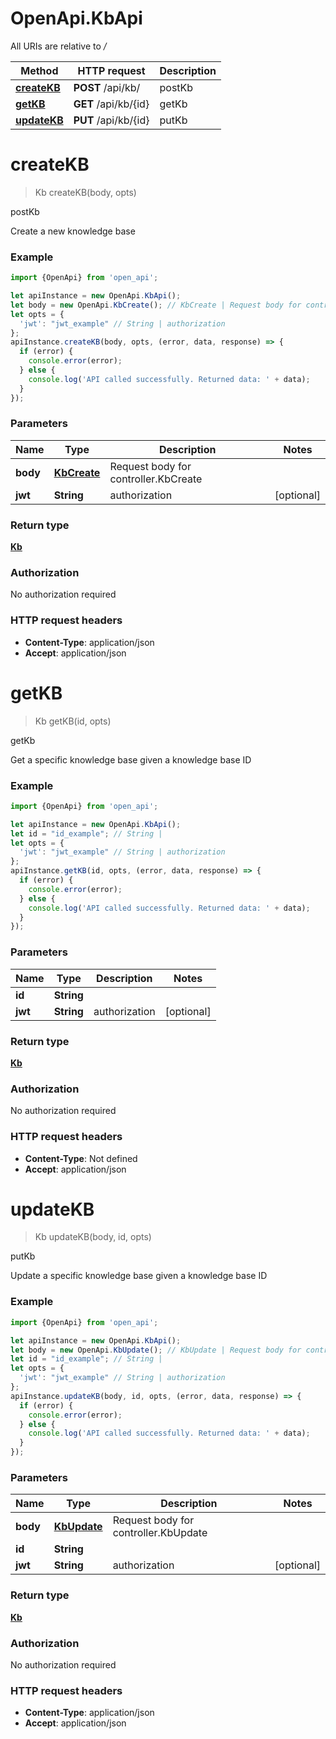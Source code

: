 # OpenApi.KbApi

All URIs are relative to */*

Method | HTTP request | Description
------------- | ------------- | -------------
[**createKB**](KbApi.md#createKB) | **POST** /api/kb/ | postKb
[**getKB**](KbApi.md#getKB) | **GET** /api/kb/{id} | getKb
[**updateKB**](KbApi.md#updateKB) | **PUT** /api/kb/{id} | putKb

<a name="createKB"></a>
# **createKB**
> Kb createKB(body, opts)

postKb

Create a new knowledge base

### Example
```javascript
import {OpenApi} from 'open_api';

let apiInstance = new OpenApi.KbApi();
let body = new OpenApi.KbCreate(); // KbCreate | Request body for controller.KbCreate
let opts = { 
  'jwt': "jwt_example" // String | authorization
};
apiInstance.createKB(body, opts, (error, data, response) => {
  if (error) {
    console.error(error);
  } else {
    console.log('API called successfully. Returned data: ' + data);
  }
});
```

### Parameters

Name | Type | Description  | Notes
------------- | ------------- | ------------- | -------------
 **body** | [**KbCreate**](KbCreate.md)| Request body for controller.KbCreate | 
 **jwt** | **String**| authorization | [optional] 

### Return type

[**Kb**](Kb.md)

### Authorization

No authorization required

### HTTP request headers

 - **Content-Type**: application/json
 - **Accept**: application/json

<a name="getKB"></a>
# **getKB**
> Kb getKB(id, opts)

getKb

Get a specific knowledge base given a knowledge base ID

### Example
```javascript
import {OpenApi} from 'open_api';

let apiInstance = new OpenApi.KbApi();
let id = "id_example"; // String | 
let opts = { 
  'jwt': "jwt_example" // String | authorization
};
apiInstance.getKB(id, opts, (error, data, response) => {
  if (error) {
    console.error(error);
  } else {
    console.log('API called successfully. Returned data: ' + data);
  }
});
```

### Parameters

Name | Type | Description  | Notes
------------- | ------------- | ------------- | -------------
 **id** | **String**|  | 
 **jwt** | **String**| authorization | [optional] 

### Return type

[**Kb**](Kb.md)

### Authorization

No authorization required

### HTTP request headers

 - **Content-Type**: Not defined
 - **Accept**: application/json

<a name="updateKB"></a>
# **updateKB**
> Kb updateKB(body, id, opts)

putKb

Update a specific knowledge base given a knowledge base ID

### Example
```javascript
import {OpenApi} from 'open_api';

let apiInstance = new OpenApi.KbApi();
let body = new OpenApi.KbUpdate(); // KbUpdate | Request body for controller.KbUpdate
let id = "id_example"; // String | 
let opts = { 
  'jwt': "jwt_example" // String | authorization
};
apiInstance.updateKB(body, id, opts, (error, data, response) => {
  if (error) {
    console.error(error);
  } else {
    console.log('API called successfully. Returned data: ' + data);
  }
});
```

### Parameters

Name | Type | Description  | Notes
------------- | ------------- | ------------- | -------------
 **body** | [**KbUpdate**](KbUpdate.md)| Request body for controller.KbUpdate | 
 **id** | **String**|  | 
 **jwt** | **String**| authorization | [optional] 

### Return type

[**Kb**](Kb.md)

### Authorization

No authorization required

### HTTP request headers

 - **Content-Type**: application/json
 - **Accept**: application/json

